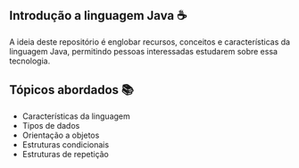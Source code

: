 ## Introdução a linguagem Java ☕

A ideia deste repositório é englobar recursos, conceitos e características da linguagem Java, permitindo pessoas interessadas estudarem sobre essa tecnologia.

## Tópicos abordados 📚

- Características da linguagem
- Tipos de dados
- Orientação a objetos
- Estruturas condicionais
- Estruturas de repetição
